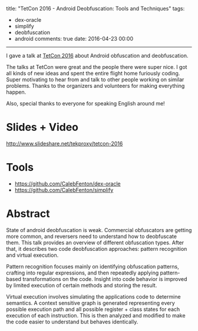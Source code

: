 title: "TetCon 2016 - Android Deobfuscation: Tools and Techniques"
tags:
  - dex-oracle
  - simplify
  - deobfuscation
  - android
comments: true
date: 2016-04-23 00:00
---

I gave a talk at [TetCon 2016](https://tetcon.org) about Android obfuscation and deobfuscation.

The talks at TetCon were great and the people there were super nice. I got all kinds of new ideas and spent the entire flight home furiously coding. Super motivating to hear from and talk to other people working on similar problems. Thanks to the organizers and volunteers for making everything happen.
<!-- more -->

Also, special thanks to everyone for speaking English around me!

# Slides + Video

http://www.slideshare.net/tekproxy/tetcon-2016

# Tools

* https://github.com/CalebFenton/dex-oracle
* https://github.com/CalebFenton/simplify

# Abstract

State of android deobfuscation is weak. Commercial obfuscators are getting more common, and reversers need to understand how to deobfuscate them. This talk provides an overview of different obfuscation types. After that, it describes two code deobfuscation approaches: pattern recognition and virtual execution.

Pattern recognition focuses mainly on identifying obfuscation patterns, crafting into regular expressions, and then repeatedly applying pattern-based transformations on the code. Insight into code behavior is improved by limited execution of certain methods and storing the result.

Virtual execution involves simulating the applications code to determine semantics. A context sensitive graph is generated representing every possible execution path and all possible register + class states for each execution of each instruction. This is then analyzed and modified to make the code easier to understand but behaves identically.
